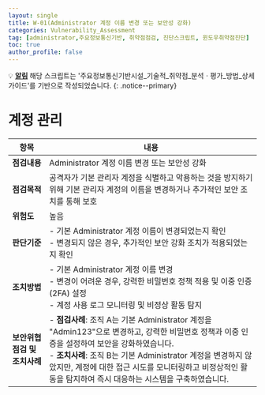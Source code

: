 ```yaml
---
layout: single
title: W-01(Administrator 계정 이름 변경 또는 보안성 강화)
categories: Vulnerability_Assessment
tag: [administrator,주요정보통신기반, 취약점점검, 진단스크립트, 윈도우취약점진단]
toc: true
author_profile: false
---
```


💡 **<u>알림</u>** 해당 스크립트는 '주요정보통신기반시설_기술적_취약점_분석ㆍ평가_방법_상세가이드'를 기반으로 작성되었습니다.
{: .notice--primary} 

# 계정 관리

| 항목 | 내용 |
|------|------|
| **점검내용** | Administrator 계정 이름 변경 또는 보안성 강화 |
| **점검목적** | 공격자가 기본 관리자 계정을 식별하고 악용하는 것을 방지하기 위해 기본 관리자 계정의 이름을 변경하거나 추가적인 보안 조치를 통해 보호 |
| **위험도** | 높음 |
| **판단기준** | - 기본 Administrator 계정 이름이 변경되었는지 확인<br>- 변경되지 않은 경우, 추가적인 보안 강화 조치가 적용되었는지 확인 |
| **조치방법** | - 기본 Administrator 계정 이름 변경<br>- 변경이 어려운 경우, 강력한 비밀번호 정책 적용 및 이중 인증(2FA) 설정<br>- 계정 사용 로그 모니터링 및 비정상 활동 탐지 |
| **보안위협점검 및 조치사례** | - **점검사례**: 조직 A는 기본 Administrator 계정을 "Admin123"으로 변경하고, 강력한 비밀번호 정책과 이중 인증을 설정하여 보안을 강화하였습니다.<br>- **조치사례**: 조직 B는 기본 Administrator 계정을 변경하지 않았지만, 계정에 대한 접근 시도를 모니터링하고 비정상적인 활동을 탐지하여 즉시 대응하는 시스템을 구축하였습니다. |
